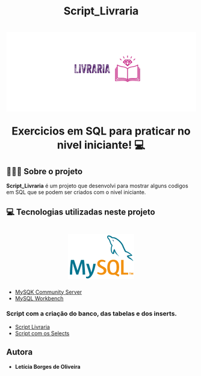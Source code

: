 <h1 align="center"> Script_Livraria </h1>

<h1 align="center">
    <img src="Logo%20Livraria.png">
    <p>Exercicios em SQL para praticar no nivel iniciante! 💻</p>
</h1>

## 👩🏽‍💻 Sobre o projeto

**Script_Livraria** é um projeto que desenvolvi para mostrar alguns codigos em SQL que se podem ser criados com o nivel iniciante.

## 💻 Tecnologias utilizadas neste projeto 
<h1 align="center">
    <img src="Logo Mysql.png">
</h1>

- [MySQK Community Server](https://dev.mysql.com/downloads/installer/)
- [MySQL Workbench](https://dev.mysql.com/downloads/workbench/)

### Script com a criação do banco, das tabelas e dos inserts.
- [Script Livraria](Script%20livraria.sql)
- [Script com os Selects](SelectsLivraria.sql)



## Autora
* **Letícia Borges de Oliveira**